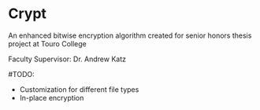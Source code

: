# Crypt

An enhanced bitwise encryption algorithm created for senior honors thesis project at Touro College

Faculty Supervisor: Dr. Andrew Katz

#TODO:

<ul>
  <li>Customization for different file types</li>
  <li>In-place encryption</li>

